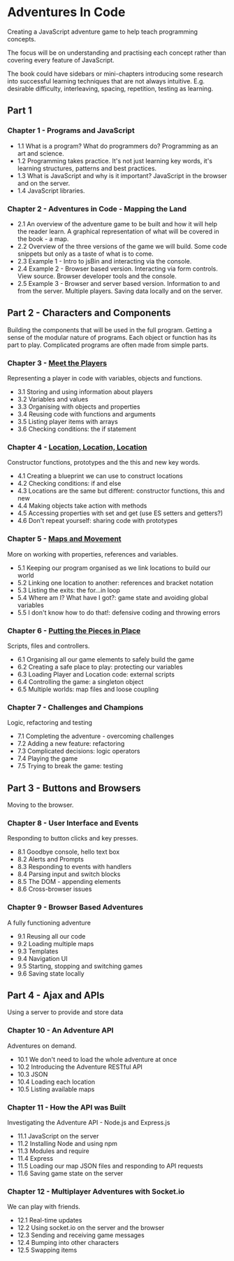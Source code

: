 # Adventures In Code
Creating a JavaScript adventure game to help teach programming concepts.

The focus will be on understanding and practising each concept rather than covering every feature of JavaScript.

The book could have sidebars or mini-chapters introducing some research into successful learning techniques that are not always intuitive. E.g. desirable difficulty, interleaving, spacing, repetition, testing as learning.  


## Part 1

### Chapter 1 - Programs and JavaScript
* 1.1 What is a program? What do programmers do? Programming as an art and science.  
* 1.2 Programming takes practice. It's not just learning key words, it's learning structures, patterns and best practices.  
* 1.3 What is JavaScript and why is it important? JavaScript in the browser and on the server.  
* 1.4 JavaScript libraries.  


### Chapter 2 - Adventures in Code - Mapping the Land
* 2.1 An overview of the adventure game to be built and how it will help the reader learn. A graphical representation of what will be covered in the book - a map.  
* 2.2 Overview of the three versions of the game we will build. Some code snippets but only as a taste of what is to come.  
* 2.3 Example 1 - Intro to jsBin and interacting via the console.
* 2.4 Example 2 - Browser based version. Interacting via form controls. View source. Browser developer tools and the console.
* 2.5 Example 3 - Browser and server based version. Information to and from the server. Multiple players. Saving data locally and on the server.


## Part 2 - Characters and Components
Building the components that will be used in the full program. Getting a sense of the modular nature of programs. Each object or function has its part to play. Complicated programs are often made from simple parts.

### Chapter 3 - [Meet the Players](https://github.com/jrlarsen/AdventuresInCode/blob/master/Chpt3/chapter3.md)
Representing a player in code with variables, objects and functions.
* 3.1 Storing and using information about players
* 3.2 Variables and values
* 3.3 Organising with objects and properties
* 3.4 Reusing code with functions and arguments
* 3.5 Listing player items with arrays
* 3.6 Checking conditions: the if statement

### Chapter 4 - [Location, Location, Location](https://github.com/jrlarsen/AdventuresInCode/blob/master/Chpt4/chapter4.md)
Constructor functions, prototypes and the this and new key words.
* 4.1 Creating a blueprint we can use to construct locations
* 4.2 Checking conditions: if and else
* 4.3 Locations are the same but different: constructor functions, this and new
* 4.4 Making objects take action with methods
* 4.5 Accessing properties with set and get (use ES setters and getters?)
* 4.6 Don't repeat yourself: sharing code with prototypes

### Chapter 5 - [Maps and Movement](https://github.com/jrlarsen/AdventuresInCode/blob/master/Chpt5/chapter5.md)
More on working with properties, references and variables.
* 5.1 Keeping our program organised as we link locations to build our world
* 5.2 Linking one location to another: references and bracket notation
* 5.3 Listing the exits: the for...in loop
* 5.4 Where am I? What have I got?: game state and avoiding global variables
* 5.5 I don't know how to do that!: defensive coding and throwing errors

### Chapter 6 - [Putting the Pieces in Place](https://github.com/jrlarsen/AdventuresInCode/blob/master/Chpt6/chapter6.md)
Scripts, files and controllers.
* 6.1 Organising all our game elements to safely build the game
* 6.2 Creating a safe place to play: protecting our variables
* 6.3 Loading Player and Location code: external scripts
* 6.4 Controlling the game: a singleton object
* 6.5 Multiple worlds: map files and loose coupling

### Chapter 7 - Challenges and Champions
Logic, refactoring and testing
* 7.1 Completing the adventure - overcoming challenges
* 7.2 Adding a new feature: refactoring
* 7.3 Complicated decisions: logic operators
* 7.4 Playing the game
* 7.5 Trying to break the game: testing


## Part 3 - Buttons and Browsers
Moving to the browser.

### Chapter 8 - User Interface and Events
Responding to button clicks and key presses.
* 8.1 Goodbye console, hello text box
* 8.2 Alerts and Prompts
* 8.3 Responding to events with handlers
* 8.4 Parsing input and switch blocks
* 8.5 The DOM - appending elements
* 8.6 Cross-browser issues

### Chapter 9 - Browser Based Adventures
A fully functioning adventure
* 9.1 Reusing all our code
* 9.2 Loading multiple maps
* 9.3 Templates
* 9.4 Navigation UI
* 9.5 Starting, stopping and switching games
* 9.6 Saving state locally


## Part 4 - Ajax and APIs
Using a server to provide and store data

### Chapter 10 - An Adventure API
Adventures on demand.
* 10.1 We don't need to load the whole adventure at once
* 10.2 Introducing the Adventure RESTful API
* 10.3 JSON
* 10.4 Loading each location
* 10.5 Listing available maps

### Chapter 11 - How the API was Built
Investigating the Adventure API - Node.js and Express.js
* 11.1 JavaScript on the server
* 11.2 Installing Node and using npm
* 11.3 Modules and require
* 11.4 Express
* 11.5 Loading our map JSON files and responding to API requests
* 11.6 Saving game state on the server

### Chapter 12 - Multiplayer Adventures with Socket.io
We can play with friends.
* 12.1 Real-time updates
* 12.2 Using socket.io on the server and the browser
* 12.3 Sending and receiving game messages
* 12.4 Bumping into other characters
* 12.5 Swapping items


